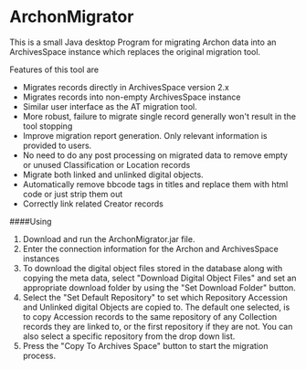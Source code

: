 ArchonMigrator
============

This is a small Java desktop Program for migrating Archon data into an ArchivesSpace instance which replaces the original migration tool.

Features of this tool are

* Migrates records directly in ArchivesSpace version 2.x 
* Migrates records into non-empty ArchivesSpace instance
* Similar user interface as the AT migration tool.
* More robust, failure to migrate single record generally won't result in the tool stopping
* Improve migration report generation. Only relevant information is provided to users.
* No need to do any post processing on migrated data to remove empty or unused Classification or Location records
* Migrate both linked and unlinked digital objects.
* Automatically remove bbcode tags in titles and replace them with html code or just strip them out
* Correctly link related Creator records

####Using

1. Download and run the ArchonMigrator.jar file.
2. Enter the connection information for the Archon and ArchivesSpace instances
4. To download the digital object files stored in the database along with copying the meta data, select "Download Digital Object Files" and set an appropriate download folder by using the "Set Download Folder" button.
5. Select the "Set Default Repository" to set which Repository Accession and Unlinked digital Objects are copied to. The default one selected, is to copy Accession records to the same repository of any Collection records they are linked to, or the first repository if they are not. You can also select a specific repository from the drop down list.
6. Press the "Copy To Archives Space" button to start the migration process.
